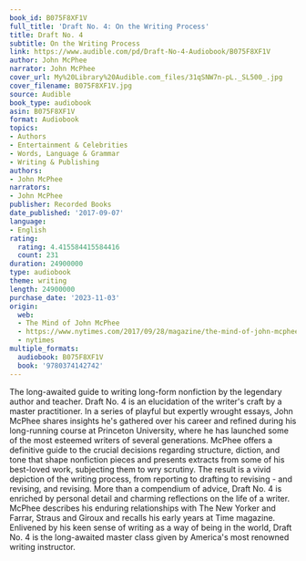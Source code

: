 ```yaml
---
book_id: B075F8XF1V
full_title: 'Draft No. 4: On the Writing Process'
title: Draft No. 4
subtitle: On the Writing Process
link: https://www.audible.com/pd/Draft-No-4-Audiobook/B075F8XF1V
author: John McPhee
narrator: John McPhee
cover_url: My%20Library%20Audible.com_files/31qSNW7n-pL._SL500_.jpg
cover_filename: B075F8XF1V.jpg
source: Audible
book_type: audiobook
asin: B075F8XF1V
format: Audiobook
topics:
- Authors
- Entertainment & Celebrities
- Words, Language & Grammar
- Writing & Publishing
authors:
- John McPhee
narrators:
- John McPhee
publisher: Recorded Books
date_published: '2017-09-07'
language:
- English
rating:
  rating: 4.415584415584416
  count: 231
duration: 24900000
type: audiobook
theme: writing
length: 24900000
purchase_date: '2023-11-03'
origin:
  web:
  - The Mind of John McPhee
  - https://www.nytimes.com/2017/09/28/magazine/the-mind-of-john-mcphee.html
  - nytimes
multiple_formats:
  audiobook: B075F8XF1V
  book: '9780374142742'
---
```

The long-awaited guide to writing long-form nonfiction by the legendary author and teacher.
Draft No. 4 is an elucidation of the writer's craft by a master practitioner. In a series of playful but expertly wrought essays, John McPhee shares insights he's gathered over his career and refined during his long-running course at Princeton University, where he has launched some of the most esteemed writers of several generations. McPhee offers a definitive guide to the crucial decisions regarding structure, diction, and tone that shape nonfiction pieces and presents extracts from some of his best-loved work, subjecting them to wry scrutiny. The result is a vivid depiction of the writing process, from reporting to drafting to revising - and revising, and revising.
More than a compendium of advice, Draft No. 4 is enriched by personal detail and charming reflections on the life of a writer. McPhee describes his enduring relationships with The New Yorker and Farrar, Straus and Giroux and recalls his early years at Time magazine. Enlivened by his keen sense of writing as a way of being in the world, Draft No. 4 is the long-awaited master class given by America's most renowned writing instructor.
